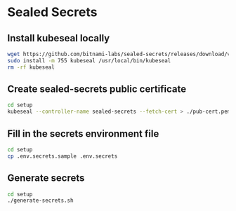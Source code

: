 # Sealed Secrets

## Install kubeseal locally

```bash
wget https://github.com/bitnami-labs/sealed-secrets/releases/download/v0.9.5/kubeseal-linux-amd64 -O kubeseal
sudo install -m 755 kubeseal /usr/local/bin/kubeseal
rm -rf kubeseal
```

## Create sealed-secrets public certificate

```bash
cd setup
kubeseal --controller-name sealed-secrets --fetch-cert > ./pub-cert.pem
```

## Fill in the secrets environment file

```bash
cd setup
cp .env.secrets.sample .env.secrets
```

## Generate secrets

```bash
cd setup
./generate-secrets.sh
```
